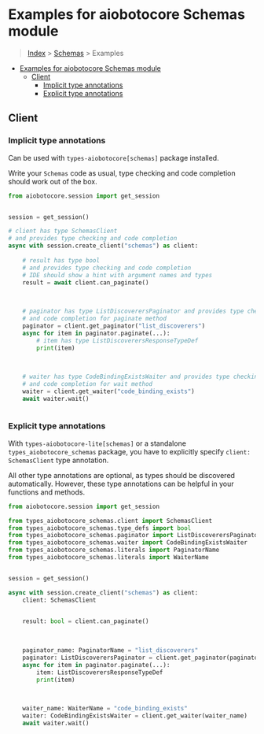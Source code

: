 <a id="examples-for-aiobotocore-schemas-module"></a>

# Examples for aiobotocore Schemas module

> [Index](../README.md) > [Schemas](./README.md) > Examples

- [Examples for aiobotocore Schemas module](#examples-for-aiobotocore-schemas-module)
  - [Client](#client)
    - [Implicit type annotations](#implicit-type-annotations)
    - [Explicit type annotations](#explicit-type-annotations)

<a id="client"></a>

## Client

<a id="implicit-type-annotations"></a>

### Implicit type annotations

Can be used with `types-aiobotocore[schemas]` package installed.

Write your `Schemas` code as usual, type checking and code completion should
work out of the box.

```python
from aiobotocore.session import get_session


session = get_session()

# client has type SchemasClient
# and provides type checking and code completion
async with session.create_client("schemas") as client:
    
    # result has type bool
    # and provides type checking and code completion
    # IDE should show a hint with argument names and types
    result = await client.can_paginate()
    

    
    # paginator has type ListDiscoverersPaginator and provides type checking
    # and code completion for paginate method
    paginator = client.get_paginator("list_discoverers")
    async for item in paginator.paginate(...):
        # item has type ListDiscoverersResponseTypeDef
        print(item)
    

    
    # waiter has type CodeBindingExistsWaiter and provides type checking
    # and code completion for wait method
    waiter = client.get_waiter("code_binding_exists")
    await waiter.wait()
    
```

<a id="explicit-type-annotations"></a>

### Explicit type annotations

With `types-aiobotocore-lite[schemas]` or a standalone
`types_aiobotocore_schemas` package, you have to explicitly specify
`client: SchemasClient` type annotation.

All other type annotations are optional, as types should be discovered
automatically. However, these type annotations can be helpful in your functions
and methods.

```python
from aiobotocore.session import get_session

from types_aiobotocore_schemas.client import SchemasClient
from types_aiobotocore_schemas.type_defs import bool
from types_aiobotocore_schemas.paginator import ListDiscoverersPaginator
from types_aiobotocore_schemas.waiter import CodeBindingExistsWaiter
from types_aiobotocore_schemas.literals import PaginatorName
from types_aiobotocore_schemas.literals import WaiterName


session = get_session()

async with session.create_client("schemas") as client:
    client: SchemasClient

    
    result: bool = client.can_paginate()
    

    
    paginator_name: PaginatorName = "list_discoverers"
    paginator: ListDiscoverersPaginator = client.get_paginator(paginator_name)
    async for item in paginator.paginate(...):
        item: ListDiscoverersResponseTypeDef
        print(item)
    

    
    waiter_name: WaiterName = "code_binding_exists"
    waiter: CodeBindingExistsWaiter = client.get_waiter(waiter_name)
    await waiter.wait()
    
```
